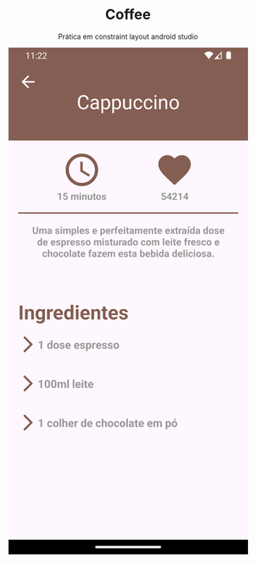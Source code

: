 <h1 align="center">Coffee</h1>
<p align="center">Prática em constraint layout android studio</p>
<p align="center">
  <img src="coffee.png" >
</p>